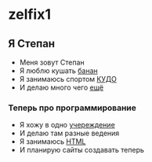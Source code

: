# zelfix1
## Я Степан 
-  Меня зовут Степан
-  Я люблю кушать [банан](https://fikiwiki.com/uploads/posts/2022-02/1645052541_22-fikiwiki-com-p-kartinki-banani-28.jpg)
-  Я занимаюсь спортом [КУДО](https://kudo.ru/?ysclid=lmeyf50bh7173125567)
-  И делаю много чего [ещё](https://vcsrus.ru/wp-content/uploads/2023/04/p1_3550906_af4a598b.jpg)

### Теперь про программирование 
- Я хожу в одно [учереждение](https://vk.com/roskvantorium?ysclid=lmeyhijf7d34462848)
- И делаю там разные ведения
- Я занимаюсь [HTML](https://ru.wikipedia.org/wiki/HTML)
- И планирую сайты создавать теперь
